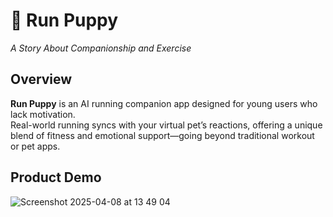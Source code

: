 # 🐶 Run Puppy  
*A Story About Companionship and Exercise*

## Overview  
**Run Puppy** is an AI running companion app designed for young users who lack motivation.  
Real-world running syncs with your virtual pet’s reactions, offering a unique blend of fitness and emotional support—going beyond traditional workout or pet apps.

## Product Demo
![Screenshot 2025-04-08 at 13 49 04](https://github.com/user-attachments/assets/97fdea59-ca24-4681-9e5e-fc9d25337a8f)
